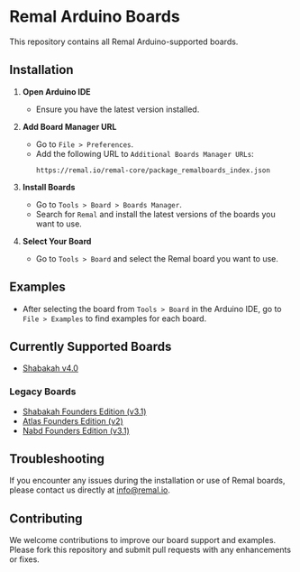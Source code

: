 # Remal Arduino Boards
This repository contains all Remal Arduino-supported boards.

## Installation
1. **Open Arduino IDE**
   - Ensure you have the latest version installed.
   
2. **Add Board Manager URL**
   - Go to `File > Preferences`.
   - Add the following URL to `Additional Boards Manager URLs`:
     ```
     https://remal.io/remal-core/package_remalboards_index.json
     ```

3. **Install Boards**
   - Go to `Tools > Board > Boards Manager`.
   - Search for `Remal` and install the latest versions of the boards you want to use.

4. **Select Your Board**
   - Go to `Tools > Board` and select the Remal board you want to use.

## Examples
- After selecting the board from `Tools > Board` in the Arduino IDE, go to `File > Examples` to find examples for each board.

## Currently Supported Boards
- [Shabakah v4.0](https://remal.io/remal-boards/shabakah-v4-0/)

### Legacy Boards
- [Shabakah Founders Edition (v3.1)](https://remal.io/remal-boards/shabakah-v3-1/)
- [Atlas Founders Edition (v2)](https://remal.io/remal-boards/atlas-v2/)
- [Nabd Founders Edition (v3.1)](https://remal.io/remal-boards/nabd-v3-1/)

## Troubleshooting
If you encounter any issues during the installation or use of Remal boards, please contact us directly at info@remal.io.

## Contributing
We welcome contributions to improve our board support and examples. Please fork this repository and submit pull requests with any enhancements or fixes.